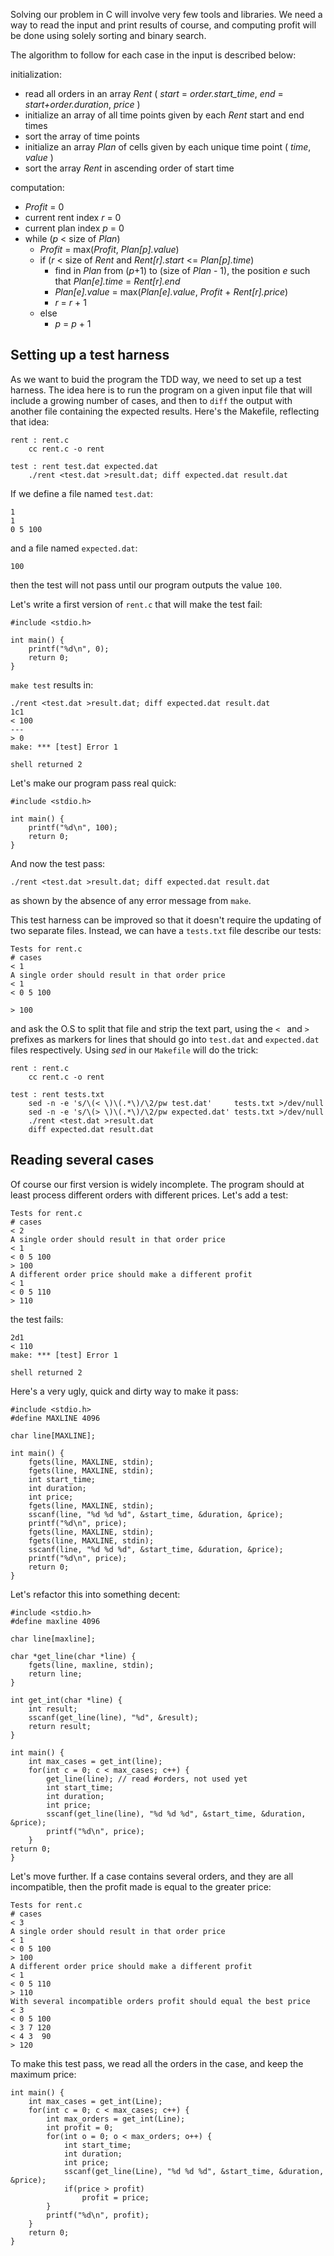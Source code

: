 Solving our problem in C will involve very few tools and libraries. We need a way to read the input and print results of course, and computing profit will be done using solely sorting and binary search. 

The algorithm to follow for each case in the input is described below:

initialization:

- read all orders in an array *Rent*  ( *start* = *order.start_time*, *end* = *start+order.duration*, *price* )
- initialize an array of all time points given by each *Rent* start and end times 
- sort the array of time points
- initialize an array *Plan* of cells given by each unique time point ( *time*, *value* )
- sort the array *Rent* in ascending order of start time

computation:

- *Profit* = 0
- current rent index *r* = 0
- current plan index *p* = 0
- while (*p* < size of *Plan*)
    - *Profit* = max(*Profit*, *Plan[p].value*)
    - if (*r* < size of *Rent* and *Rent[r].start* <= *Plan[p].time*)
       - find in *Plan* from (*p*+1) to (size of *Plan* - 1), the position *e* such that *Plan[e].time* = *Rent[r].end*
       - *Plan[e].value* = max(*Plan[e].value*, *Profit* + *Rent[r].price*)
       - *r* = *r* + 1
    - else
       -   *p* = *p* + 1

Setting up a test harness
-------------------------

As we want to buid the program the TDD way, we need to set up a test harness. The idea here is to run the program on a given input file that will include a growing number of cases, and then to `diff` the output with another file containing the expected results. Here's the Makefile, reflecting that idea:

    rent : rent.c
        cc rent.c -o rent

    test : rent test.dat expected.dat
        ./rent <test.dat >result.dat; diff expected.dat result.dat

If we define a file named `test.dat`:
 
    1
    1
    0 5 100

and a file named `expected.dat`:

    100

then the test will not pass until our program outputs the value `100`.

Let's write a first version of `rent.c` that will make the test fail:

    #include <stdio.h>

    int main() {
        printf("%d\n", 0);
        return 0;
    }

`make test` results in:

    ./rent <test.dat >result.dat; diff expected.dat result.dat
    1c1
    < 100
    ---
    > 0
    make: *** [test] Error 1

    shell returned 2

Let's make our program pass real quick:

    #include <stdio.h>

    int main() {
        printf("%d\n", 100);
        return 0;
    }

And now the test pass:

    ./rent <test.dat >result.dat; diff expected.dat result.dat

as shown by the absence of any error message from `make`.

This test harness can be improved so that it doesn't require the updating of two separate files. Instead, we can have a `tests.txt` file describe our tests:

    Tests for rent.c
    # cases
    < 1
    A single order should result in that order price
    < 1
    < 0 5 100

    > 100

and ask the O.S to split that file and strip the text part, using the `< ` and `> ` prefixes as markers for lines that should go into `test.dat` and `expected.dat` files respectively. Using *sed* in our `Makefile` will do the trick:

    rent : rent.c
        cc rent.c -o rent

    test : rent tests.txt
        sed -n -e 's/\(< \)\(.*\)/\2/pw test.dat'     tests.txt >/dev/null
        sed -n -e 's/\(> \)\(.*\)/\2/pw expected.dat' tests.txt >/dev/null
        ./rent <test.dat >result.dat
        diff expected.dat result.dat

Reading several cases
---------------------

Of course our first version is widely incomplete. The program should at least process different orders with different prices. Let's add a test:

    Tests for rent.c
    # cases
    < 2
    A single order should result in that order price
    < 1
    < 0 5 100
    > 100
    A different order price should make a different profit
    < 1
    < 0 5 110
    > 110

the test fails:

    2d1
    < 110
    make: *** [test] Error 1

    shell returned 2

Here's a very ugly, quick and dirty way to make it pass:

    #include <stdio.h>
    #define MAXLINE 4096

    char line[MAXLINE];

    int main() {
        fgets(line, MAXLINE, stdin);
        fgets(line, MAXLINE, stdin);
        int start_time;
        int duration;
        int price;
        fgets(line, MAXLINE, stdin);
        sscanf(line, "%d %d %d", &start_time, &duration, &price); 
        printf("%d\n", price);
        fgets(line, MAXLINE, stdin);
        fgets(line, MAXLINE, stdin);
        sscanf(line, "%d %d %d", &start_time, &duration, &price); 
        printf("%d\n", price);
        return 0;
    }

Let's refactor this into something decent:

    #include <stdio.h>
    #define maxline 4096

    char line[maxline];

    char *get_line(char *line) {
        fgets(line, maxline, stdin);
        return line;
    }

    int get_int(char *line) {
        int result;
        sscanf(get_line(line), "%d", &result);
        return result;
    }

    int main() {
        int max_cases = get_int(line);
        for(int c = 0; c < max_cases; c++) {
            get_line(line); // read #orders, not used yet
            int start_time;
            int duration;
            int price;
            sscanf(get_line(line), "%d %d %d", &start_time, &duration, &price); 
            printf("%d\n", price);
        }
    return 0;
    }

Let's move further. If a case contains several orders, and they are all incompatible, then the profit made is equal to the greater price:

    Tests for rent.c
    # cases
    < 3
    A single order should result in that order price
    < 1
    < 0 5 100
    > 100
    A different order price should make a different profit
    < 1
    < 0 5 110
    > 110
    With several incompatible orders profit should equal the best price
    < 3
    < 0 5 100
    < 3 7 120
    < 4 3  90
    > 120

To make this test pass, we read all the orders in the case, and keep the maximum price:

    int main() {
        int max_cases = get_int(Line);
        for(int c = 0; c < max_cases; c++) {
            int max_orders = get_int(Line);
            int profit = 0;
            for(int o = 0; o < max_orders; o++) {
                int start_time;
                int duration;
                int price;
                sscanf(get_line(Line), "%d %d %d", &start_time, &duration, &price); 
                if(price > profit)
                    profit = price;
            }
            printf("%d\n", profit);
        }
        return 0;
    }
